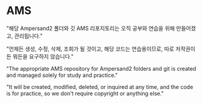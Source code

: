
# AMS
"해당 Ampersand2 폴더와 깃 AMS 리포지토리는 오직 공부와 연습을 위해 만들어졌고, 관리됩니다."

"언제든 생성, 수정, 삭제, 조회가 될 것이고, 해당 코드는 연습용이므로, 따로 저작권이든 뭐든을 요구하지 않습니다."

"The appropriate AMS repository for Ampersand2 folders and git is created and managed solely for study and practice."

"It will be created, modified, deleted, or inquired at any time, and the code is for practice, so we don't require copyright or anything else."






